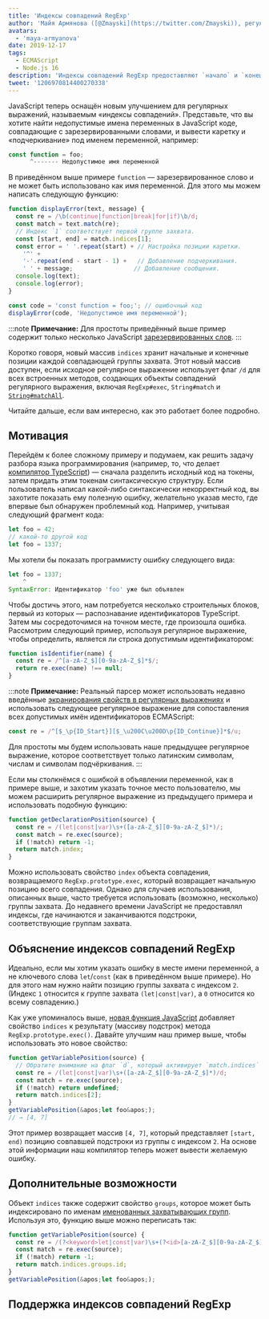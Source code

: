 ```yaml
---
title: 'Индексы совпадений RegExp'
author: 'Майя Армянова ([@Zmayski](https://twitter.com/Zmayski)), регулярно выражая новые возможности'
avatars:
  - 'maya-armyanova'
date: 2019-12-17
tags:
  - ECMAScript
  - Node.js 16
description: 'Индексы совпадений RegExp предоставляют `начало` и `конец` диапазонов каждой группы захвата.'
tweet: '1206970814400270338'
---
```

JavaScript теперь оснащён новым улучшением для регулярных выражений, называемым «индексы совпадений». Представьте, что вы хотите найти недопустимые имена переменных в JavaScript коде, совпадающие с зарезервированными словами, и вывести каретку и «подчеркивание» под именем переменной, например:

<!--truncate-->
```js
const function = foo;
      ^------- Недопустимое имя переменной
```

В приведённом выше примере `function` — зарезервированное слово и не может быть использовано как имя переменной. Для этого мы можем написать следующую функцию:

```js
function displayError(text, message) {
  const re = /\b(continue|function|break|for|if)\b/d;
  const match = text.match(re);
  // Индекс `1` соответствует первой группе захвата.
  const [start, end] = match.indices[1];
  const error = ' '.repeat(start) + // Настройка позиции каретки.
    '^' +
    '-'.repeat(end - start - 1) +   // Добавление подчеркивания.
    ' ' + message;                 // Добавление сообщения.
  console.log(text);
  console.log(error);
}

const code = 'const function = foo;'; // ошибочный код
displayError(code, 'Недопустимое имя переменной');
```

:::note
**Примечание:** Для простоты приведённый выше пример содержит только несколько JavaScript [зарезервированных слов](https://mathiasbynens.be/notes/reserved-keywords).
:::

Коротко говоря, новый массив `indices` хранит начальные и конечные позиции каждой совпадающей группы захвата. Этот новый массив доступен, если исходное регулярное выражение использует флаг `/d` для всех встроенных методов, создающих объекты совпадений регулярного выражения, включая `RegExp#exec`, `String#match` и [`String#matchAll`](https://v8.dev/features/string-matchall).

Читайте дальше, если вам интересно, как это работает более подробно.

## Мотивация

Перейдём к более сложному примеру и подумаем, как решить задачу разбора языка программирования (например, то, что делает [компилятор TypeScript](https://github.com/microsoft/TypeScript/tree/master/src/compiler)) — сначала разделить исходный код на токены, затем придать этим токенам синтаксическую структуру. Если пользователь написал какой-либо синтаксически некорректный код, вы захотите показать ему полезную ошибку, желательно указав место, где впервые был обнаружен проблемный код. Например, учитывая следующий фрагмент кода:

```js
let foo = 42;
// какой-то другой код
let foo = 1337;
```

Мы хотели бы показать программисту ошибку следующего вида:

```js
let foo = 1337;
    ^
SyntaxError: Идентификатор 'foo' уже был объявлен
```

Чтобы достичь этого, нам потребуется несколько строительных блоков, первый из которых — распознавание идентификаторов TypeScript. Затем мы сосредоточимся на точном месте, где произошла ошибка. Рассмотрим следующий пример, используя регулярное выражение, чтобы определить, является ли строка допустимым идентификатором:

```js
function isIdentifier(name) {
  const re = /^[a-zA-Z_$][0-9a-zA-Z_$]*$/;
  return re.exec(name) !== null;
}
```

:::note
**Примечание:** Реальный парсер может использовать недавно введённые [экранирования свойств в регулярных выражениях](https://github.com/tc39/proposal-regexp-unicode-property-escapes#other-examples) и использовать следующее регулярное выражение для сопоставления всех допустимых имён идентификаторов ECMAScript:

```js
const re = /^[$_\p{ID_Start}][$_\u200C\u200D\p{ID_Continue}]*$/u;
```

Для простоты мы будем использовать наше предыдущее регулярное выражение, которое соответствует только латинским символам, числам и символам подчёркивания.
:::

Если мы столкнёмся с ошибкой в объявлении переменной, как в примере выше, и захотим указать точное место пользователю, мы можем расширить регулярное выражение из предыдущего примера и использовать подобную функцию:

```js
function getDeclarationPosition(source) {
  const re = /(let|const|var)\s+([a-zA-Z_$][0-9a-zA-Z_$]*)/;
  const match = re.exec(source);
  if (!match) return -1;
  return match.index;
}
```

Можно использовать свойство `index` объекта совпадения, возвращаемого `RegExp.prototype.exec`, который возвращает начальную позицию всего совпадения. Однако для случаев использования, описанных выше, часто требуется использовать (возможно, несколько) группы захвата. До недавнего времени JavaScript не предоставлял индексы, где начинаются и заканчиваются подстроки, соответствующие группам захвата.

## Объяснение индексов совпадений RegExp

Идеально, если мы хотим указать ошибку в месте имени переменной, а не ключевого слова `let`/`const` (как в приведённом выше примере). Но для этого нам нужно найти позицию группы захвата с индексом `2`. (Индекс `1` относится к группе захвата `(let|const|var)`, а `0` относится ко всему совпадению.)

Как уже упоминалось выше, [новая функция JavaScript](https://github.com/tc39/proposal-regexp-match-indices) добавляет свойство `indices` к результату (массиву подстрок) метода `RegExp.prototype.exec()`. Давайте улучшим наш пример выше, чтобы использовать это новое свойство:

```js
function getVariablePosition(source) {
  // Обратите внимание на флаг `d`, который активирует `match.indices`
  const re = /(let|const|var)\s+([a-zA-Z_$][0-9a-zA-Z_$]*)/d;
  const match = re.exec(source);
  if (!match) return undefined;
  return match.indices[2];
}
getVariablePosition(&apos;let foo&apos;);
// → [4, 7]
```

Этот пример возвращает массив `[4, 7]`, который представляет `[start, end)` позицию совпавшей подстроки из группы с индексом `2`. На основе этой информации наш компилятор теперь может вывести желаемую ошибку.

## Дополнительные возможности

Объект `indices` также содержит свойство `groups`, которое может быть индексировано по именам [именованных захватывающих групп](https://mathiasbynens.be/notes/es-regexp-proposals#named-capture-groups). Используя это, функцию выше можно переписать так:

```js
function getVariablePosition(source) {
  const re = /(?<keyword>let|const|var)\s+(?<id>[a-zA-Z_$][0-9a-zA-Z_$]*)/d;
  const match = re.exec(source);
  if (!match) return -1;
  return match.indices.groups.id;
}
getVariablePosition(&apos;let foo&apos;);
```

## Поддержка индексов совпадений RegExp

<feature-support chrome="90 https://bugs.chromium.org/p/v8/issues/detail?id=9548"
                 firefox="no https://bugzilla.mozilla.org/show_bug.cgi?id=1519483"
                 safari="no https://bugs.webkit.org/show_bug.cgi?id=202475"
                 nodejs="16"
                 babel="no"></feature-support>
